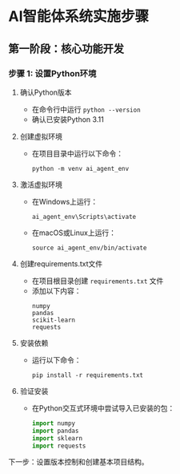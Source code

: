 # AI智能体系统实施步骤

## 第一阶段：核心功能开发

### 步骤 1: 设置Python环境

1. 确认Python版本
   - 在命令行中运行 `python --version`
   - 确认已安装Python 3.11

2. 创建虚拟环境
   - 在项目目录中运行以下命令：
     ```
     python -m venv ai_agent_env
     ```

3. 激活虚拟环境
   - 在Windows上运行：
     ```
     ai_agent_env\Scripts\activate
     ```
   - 在macOS或Linux上运行：
     ```
     source ai_agent_env/bin/activate
     ```

4. 创建requirements.txt文件
   - 在项目根目录创建 `requirements.txt` 文件
   - 添加以下内容：
     ```
     numpy
     pandas
     scikit-learn
     requests
     ```

5. 安装依赖
   - 运行以下命令：
     ```
     pip install -r requirements.txt
     ```

6. 验证安装
   - 在Python交互式环境中尝试导入已安装的包：
     ```python
     import numpy
     import pandas
     import sklearn
     import requests
     ```

下一步：设置版本控制和创建基本项目结构。

